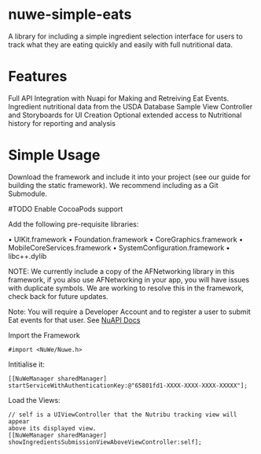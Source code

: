 nuwe-simple-eats
================

A library for including a simple ingredient selection interface for users to track what they are eating quickly and easily with full nutritional data.

Features
================

Full API Integration with Nuapi for Making and Retreiving Eat Events.
Ingredient nutritional data from the USDA Database
Sample View Controller and Storyboards for UI Creation
Optional extended access to Nutritional history for reporting and analysis

Simple Usage
=================

Download the framework and include it into your project (see our guide for building the static framework).
We recommend including as a Git Submodule.

#TODO Enable CocoaPods support

Add the following pre-requisite libraries:

• UIKit.framework
• Foundation.framework
• CoreGraphics.framework
• MobileCoreServices.framework
• SystemConfiguration.framework
• libc++.dylib

NOTE: We currently include a copy of the AFNetworking library in this framework, if you also use AFNetworking in your app, you will have issues with duplicate symbols. We are working to resolve this in the framework, check back for future updates.

Note: You will require a Developer Account and to register a user to submit Eat events for that user. See [NuAPI Docs](https://api.nuapi.co/v1/index.html#registration)

Import the Framework

```
#import <NuWe/Nuwe.h>
```

Intitialise it:

```
[[NuWeManager sharedManager] 
startServiceWithAuthenticationKey:@"65801fd1-XXXX-XXXX-XXXX-XXXXX"];
```

Load the Views:

```
// self is a UIViewController that the Nutribu tracking view will appear 
above its displayed view.
[[NuWeManager sharedManager] 
showIngredientsSubmissionViewAboveViewController:self];
```

